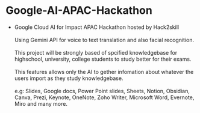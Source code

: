 # Google-AI-APAC-Hackathon
- Google Cloud AI for Impact APAC Hackathon hosted by Hack2skill<br><br>
Using Gemini API for voice to text translation and also facial recognition.<br><br>
This project will be strongly based of spcified knowledgebase for highschool, university, college students to study better for their exams.<br><br>
This features allows only the AI to gether infomation about whatever the users import as they study knowledgebase.<br><br>
e.g: Slides, Google docs, Power Point slides, Sheets, Notion, Obsidian, Canva, Prezi, Keynote, OneNote, Zoho Writer, Microsoft Word, Evernote, Miro and many more.<br>
